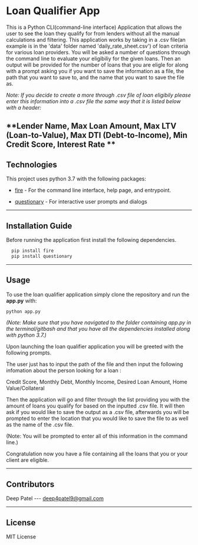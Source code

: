 # Loan Qualifier App

This is a Python CLI(command-line interface) Application that allows the user to see the loan they qualify for from lenders without all the manual calculations and filtering. This application works by taking in a .csv file(an example is in the 'data' folder named 'daily_rate_sheet.csv') of loan criteria for various loan providers. You will be asked a number of questions through the command line to evaluate your eligibiliy for the given loans. Then an output will be provided for the number of loans that you are eligle for along with a prompt asking you if you want to save the information as a file, the path that you want to save to, and the name that you want to save the file as.


*Note: If you decide to create a more through .csv file of loan eligibily please enter this information into a .csv file the same way that it is listed below with a header:*

**Lender Name, Max Loan Amount, Max LTV (Loan-to-Value), Max DTI (Debt-to-Income), Min Credit Score, Interest Rate
**
---

## Technologies

This project uses python 3.7 with the following packages:

* [fire](https://github.com/google/python-fire) - For the command line interface, help page, and entrypoint.

* [questionary](https://github.com/tmbo/questionary) - For interactive user prompts and dialogs

---

## Installation Guide

Before running the application first install the following dependencies.

```python
  pip install fire
  pip install questionary
```

---

## Usage

To use the loan qualifier application simply clone the repository and run the **app.py** with:

```python
python app.py
```
*(Note: Make sure that you have navigated to the folder containing app.py in the terminal/gitbash and that you have all the dependencies installed along with python 3.7.)*

Upon launching the loan qualifier application you will be greeted with the following prompts.

The user just has to input the path of the file and then input the following infomation about the person looking for a loan :

Credit Score, Monthly Debt, Monthly Income, Desired Loan Amount, Home Value/Collateral

Then the application will go and filter through the list providing you with the amount of loans you qualify for based on the inputted .csv file. It will then ask if you would like to save the output as a .csv file, afterwards you will be prompted to enter the location that you would like to save the file to as well as the name of the .csv file. 

(Note: You will be prompted to enter all of this information in the command line.)

Congratulation now you have a file containing all the loans that you or your client are eligible.

---

## Contributors

Deep Patel --- deep4patel9@gmail.com

---

## License

MIT License